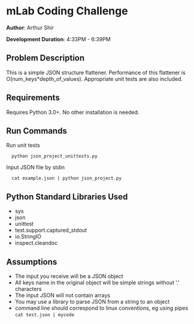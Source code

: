 # mLab Coding Challenge
**Author**: Arthur Shir

**Development Duration**: 4:33PM - 6:39PM

## Problem Description

This is a simple JSON structure flattener. Performance of this flattener is O(num_keys*depth_of_values). Appropriate unit tests are also included.

## Requirements

Requires Python 3.0+. No other installation is needed.

## Run Commands

Run unit tests
```
  python json_project_unittests.py
```

Input JSON file by stdin
```
  cat example.json | python json_project.py
```

## Python Standard Libraries Used

- sys
- json
- unittest
- test.support.captured_stdout
- io.StringIO
- inspect.cleandoc

## Assumptions

* The input you receive will be a JSON object
* All keys name in the original object will be simple strings without ‘.’ characters
* The input JSON will not contain arrays
* You may use a library to parse JSON from a string to an object
* command line should correspond to linux conventions, eg using pipes `cat test.json | mycode` 
